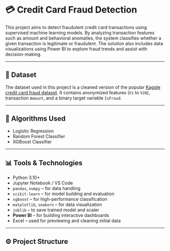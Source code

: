 # 💳 Credit Card Fraud Detection

This project aims to detect fraudulent credit card transactions using supervised machine learning models. By analyzing transaction features such as amount and behavioral anomalies, the system classifies whether a given transaction is legitimate or fraudulent. The solution also includes data visualizations using Power BI to explore fraud trends and assist with decision-making.

---

## 📁 Dataset

The dataset used in this project is a cleaned version of the popular [Kaggle credit card fraud dataset](https://www.kaggle.com/datasets/mlg-ulb/creditcardfraud). It contains anonymized features (`V1` to `V28`), transaction `Amount`, and a binary target variable `IsFraud`.

---

## 🧠 Algorithms Used

- Logistic Regression
- Random Forest Classifier
- XGBoost Classifier

---

## 📊 Tools & Technologies

- Python 3.10+
- Jupyter Notebook / VS Code
- `pandas`, `numpy` – for data handling
- `scikit-learn` – for model building and evaluation
- `xgboost` – for high-performance classification
- `matplotlib`, `seaborn` – for data visualization
- `joblib` – to save trained model and scaler
- **Power BI** – for building interactive dashboards
- Excel – used for previewing and cleaning initial data

---

## ⚙️ Project Structure

